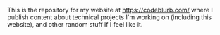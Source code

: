This is the repository for my website at https://codeblurb.com/ where I publish content about technical projects I'm working on (including this website), and other random stuff if I feel like it.
